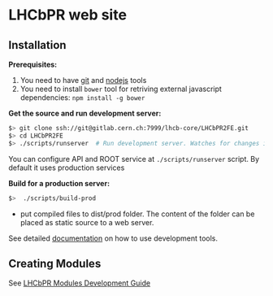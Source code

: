 # LHCbPR web site

## Installation

**Prerequisites:**

1. You need to have [git](https://git-scm.com/)  and [nodejs](https://nodejs.org/en/) tools
1. You need to install `bower` tool for retriving external javascript dependencies: `npm install -g bower`

**Get the source and run development server:**

```sh
$> git clone ssh://git@gitlab.cern.ch:7999/lhcb-core/LHCbPR2FE.git
$> cd LHCbPR2FE
$> ./scripts/runserver  # Run development server. Watches for changes in the source files and live reload if they are updated.
```
You can configure API and ROOT service at `./scripts/runserver` script. By default it uses production services

**Build for a production server:**

```sh
$>  ./scripts/build-prod  
```
- put compiled files to dist/prod folder. The content of the folder can be placed as static source to a web server.


See detailed [documentation](https://gitlab.cern.ch/lhcb-core/LHCbPR2FE/blob/master/backend-angular/app/documentation/readme.md) on how to use development tools.

## Creating Modules

See [LHCbPR Modules Development Guide](https://gitlab.cern.ch/lhcb-core/LHCbPR2FE/blob/master/documentation/modules-guide.md)
